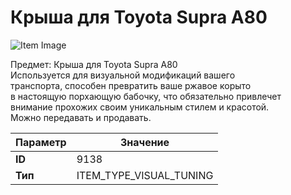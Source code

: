 # Крыша для Toyota Supra A80

![Item Image](../img/9138.webp?raw=true)

Предмет: Крыша для Toyota Supra A80<br>Используется для визуальной модификаций вашего<br>транспорта, способен превратить ваше ржавое корыто<br>в настоящую порхающую бабочку, что обязательно привлечет<br>внимание прохожих своим уникальным стилем и красотой.<br>Можно передавать и продавать.


| Параметр | Значение |
|----------|----------|
| **ID** | 9138 |
| **Тип** | ITEM_TYPE_VISUAL_TUNING |

